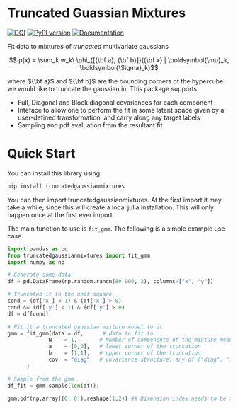 # Truncated Guassian Mixtures
[![DOI](https://zenodo.org/badge/DOI/10.5281/zenodo.13999618.svg)](https://doi.org/10.5281/zenodo.13999618)
[![PyPI version](https://badge.fury.io/py/truncatedgaussianmixtures.svg)](https://badge.fury.io/py/truncatedgaussianmixtures)
[![Documentation](https://img.shields.io/badge/docs-online-blue)](https://potatoasad.github.io/truncatedgaussianmixtures/index.html)

Fit data to mixtures of *truncated* multivariate gaussians

```math
   p(x) = \sum_k w_k\  \phi_{[{\bf a}, {\bf b}]}({\bf x} | \boldsymbol{\mu}_k, \boldsymbol{\Sigma}_k)
```

where ${\bf a}$ and ${\bf b}$ are the bounding corners of the hypercube we would like to truncate the gaussian in.
This package supports

- Full, Diagonal and Block diagonal covariances for each component
- Inteface to allow one to perform the fit in some latent space given by a user-defined transformation, and carry along any target labels
- Sampling and pdf evaluation from the resultant fit


Quick Start
===============================================================
You can install this library using

```bash
pip install truncatedgaussianmixtures
```

You can then import truncatedgaussianmixtures. At the first import it may take a while, since this will create a local
julia installation. This will only happen once at the first ever import. 

The main function to use is `fit_gmm`. The following is a simple example use case. 

```python
import pandas as pd
from truncatedgaussianmixtures import fit_gmm
import numpy as np

# Generate some data
df = pd.DataFrame(np.random.randn(80_000, 2), columns=["x", "y"])

# Truncated it to the unit square
cond = (df['x'] < 1) & (df['x'] > 0)  
cond &= (df['y'] < 1) & (df['y'] > 0)
df = df[cond]

# Fit it a truncated gaussian mixture model to it
gmm = fit_gmm(data = df,      # data to fit to
             N    = 1,       # Number of components of the mixture model
             a    = [0,0],   # lower corner of the truncation
             b    = [1,1],   # upper corner of the truncation
             cov  = "diag"   # covariance structure: any of ("diag", "full")
      )

# Sample from the gmm
df_fit = gmm.sample(len(df));

gmm.pdf(np.array([0, 0]).reshape(1,2)) ## Dimension index needs to be the last index
```
